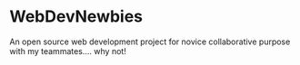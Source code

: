 # WebDevNewbies
An open source web development project for novice collaborative purpose with my teammates.... why not!
